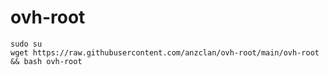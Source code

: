 # ovh-root

<pre><code>sudo su
wget https://raw.githubusercontent.com/anzclan/ovh-root/main/ovh-root && bash ovh-root</code></pre>
